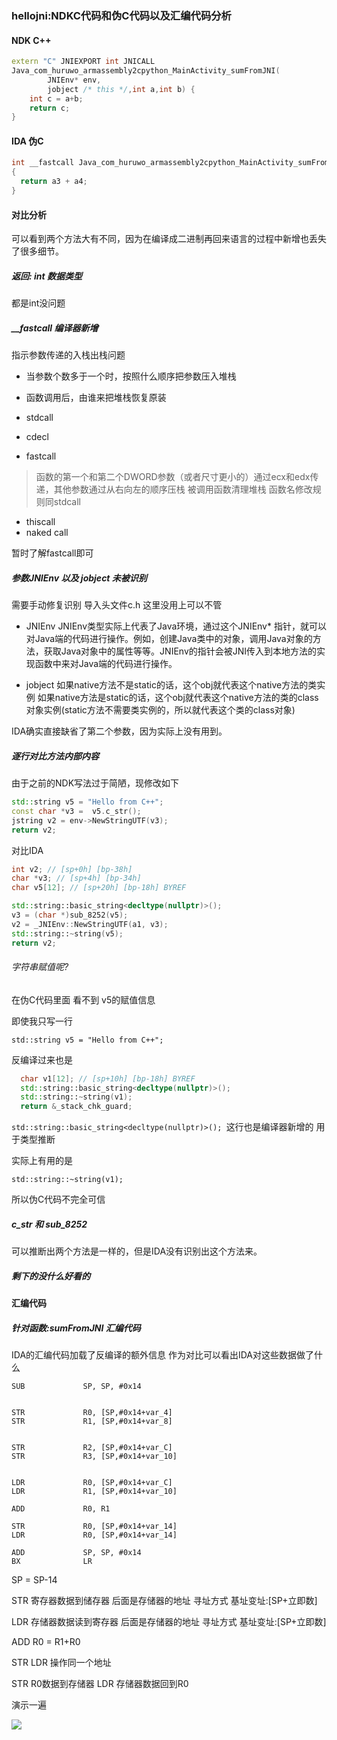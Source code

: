 ### hellojni:NDKC代码和伪C代码以及汇编代码分析

#### NDK C++

```C++
extern "C" JNIEXPORT int JNICALL
Java_com_huruwo_armassembly2cpython_MainActivity_sumFromJNI(
        JNIEnv* env,
        jobject /* this */,int a,int b) {
    int c = a+b;
    return c;
}
```


#### IDA 伪C

```C++
int __fastcall Java_com_huruwo_armassembly2cpython_MainActivity_sumFromJNI(int a1, int a2, int a3, int a4)
{
  return a3 + a4;
}
```

#### 对比分析

可以看到两个方法大有不同，因为在编译成二进制再回来语言的过程中新增也丢失了很多细节。


##### 返回: int 数据类型

都是int没问题

##### __fastcall 编译器新增

指示参数传递的入栈出栈问题

- 当参数个数多于一个时，按照什么顺序把参数压入堆栈
- 函数调用后，由谁来把堆栈恢复原装

- stdcall
- cdecl
- fastcall
>函数的第一个和第二个DWORD参数（或者尺寸更小的）通过ecx和edx传递，其他参数通过从右向左的顺序压栈
被调用函数清理堆栈
函数名修改规则同stdcall
- thiscall
- naked call

暂时了解fastcall即可

##### 参数JNIEnv 以及 jobject 未被识别 

需要手动修复识别 导入头文件c.h 这里没用上可以不管

- JNIEnv
JNIEnv类型实际上代表了Java环境，通过这个JNIEnv* 指针，就可以对Java端的代码进行操作。例如，创建Java类中的对象，调用Java对象的方法，获取Java对象中的属性等等。JNIEnv的指针会被JNI传入到本地方法的实现函数中来对Java端的代码进行操作。

- jobject
如果native方法不是static的话，这个obj就代表这个native方法的类实例
如果native方法是static的话，这个obj就代表这个native方法的类的class对象实例(static方法不需要类实例的，所以就代表这个类的class对象)


IDA确实直接缺省了第二个参数，因为实际上没有用到。

##### 逐行对比方法内部内容

由于之前的NDK写法过于简陋，现修改如下

```c++
std::string v5 = "Hello from C++";
const char *v3 =  v5.c_str();
jstring v2 = env->NewStringUTF(v3);
return v2;
```
对比IDA

```c++
int v2; // [sp+0h] [bp-38h]
char *v3; // [sp+4h] [bp-34h]
char v5[12]; // [sp+20h] [bp-18h] BYREF

std::string::basic_string<decltype(nullptr)>();
v3 = (char *)sub_8252(v5);
v2 = _JNIEnv::NewStringUTF(a1, v3);
std::string::~string(v5);
return v2;
```

###### 字符串赋值呢?

在伪C代码里面 看不到 v5的赋值信息

即使我只写一行

`std::string v5 = "Hello from C++";`

反编译过来也是

```c++
  char v1[12]; // [sp+10h] [bp-18h] BYREF
  std::string::basic_string<decltype(nullptr)>();
  std::string::~string(v1);
  return &_stack_chk_guard;
```

`std::string::basic_string<decltype(nullptr)>(); `这行也是编译器新增的 用于类型推断

实际上有用的是

`std::string::~string(v1);`

所以伪C代码不完全可信

##### c_str 和 sub_8252

可以推断出两个方法是一样的，但是IDA没有识别出这个方法来。

##### 剩下的没什么好看的


#### 汇编代码 

##### 针对函数:sumFromJNI 汇编代码

IDA的汇编代码加载了反编译的额外信息
作为对比可以看出IDA对这些数据做了什么

```
SUB             SP, SP, #0x14


STR             R0, [SP,#0x14+var_4]
STR             R1, [SP,#0x14+var_8]


STR             R2, [SP,#0x14+var_C]
STR             R3, [SP,#0x14+var_10]


LDR             R0, [SP,#0x14+var_C]
LDR             R1, [SP,#0x14+var_10]

ADD             R0, R1

STR             R0, [SP,#0x14+var_14]
LDR             R0, [SP,#0x14+var_14]

ADD             SP, SP, #0x14
BX              LR
```
SP = SP-14

STR 寄存器数据到储存器 后面是存储器的地址
寻址方式 基址变址:[SP+立即数]

LDR 存储器数据读到寄存器 后面是存储器的地址
寻址方式 基址变址:[SP+立即数]

ADD  R0 = R1+R0

STR LDR 操作同一个地址

STR R0数据到存储器
LDR 存储器数据回到R0

演示一遍

![](note_pic/note01_1_02.png)